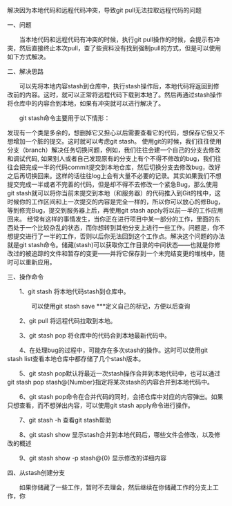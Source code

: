 ﻿解决因为本地代码和远程代码冲突，导致git pull无法拉取远程代码的问题
 

一、问题

　　当本地代码和远程代码有冲突的时候，执行git pull操作的时候，会提示有冲突，然后直接终止本次pull，查了些资料没有找到强制pull的方式，但是可以使用如下方式解决。

 

二、解决思路

　　可以先将本地内容stash到仓库中，执行stash操作后，本地代码将返回到修改前的内容。这时，就可以正常将远程代码下载到本地了。然后再通过stash操作将仓库中的内容合到本地，如果有冲突就可以进行解决了。

　　git stash命令主要用于以下情形：

发现有一个类是多余的，想删掉它又担心以后需要查看它的代码，想保存它但又不想增加一个脏的提交。这时就可以考虑git stash。
使用git的时候，我们往往使用分支（branch）解决任务切换问题，例如，我们往往会建一个自己的分支去修改和调试代码, 如果别人或者自己发现原有的分支上有个不得不修改的bug，我们往往会把完成一半的代码commit提交到本地仓库，然后切换分支去修改bug，改好之后再切换回来。这样的话往往log上会有大量不必要的记录。其实如果我们不想提交完成一半或者不完善的代码，但是却不得不去修改一个紧急Bug，那么使用git stash就可以将你当前未提交到本地（和服务器）的代码推入到Git的栈中，这时候你的工作区间和上一次提交的内容是完全一样的，所以你可以放心的修Bug，等到修完Bug，提交到服务器上后，再使用git stash apply将以前一半的工作应用回来。
经常有这样的事情发生，当你正在进行项目中某一部分的工作，里面的东西处于一个比较杂乱的状态，而你想转到其他分支上进行一些工作。问题是，你不想提交进行了一半的工作，否则以后你无法回到这个工作点。解决这个问题的办法就是git stash命令。储藏(stash)可以获取你工作目录的中间状态——也就是你修改过的被追踪的文件和暂存的变更——并将它保存到一个未完结变更的堆栈中，随时可以重新应用。
 

三、操作命令

　　1、git stash 将本地代码stash到仓库中。

　　　　可以使用git stash save ***定义自己的标记，方便以后查询

　　2、git pull 将远程代码拉取到本地。

　　3、git stash pop 将仓库中的代码合到本地最新代码中。

　　4、在处理bug的过程中，可能存在多次stash的操作。这时可以使用git stash list查看本地仓库中都存储了几个stash版本。

　　5、git stash pop默认将最近一次stash操作合并到本地代码中，也可以通过git stash pop stash@{Number}指定将某次stash的内容合并到本地代码中。

　　6、git stash pop命令在合并代码的同时，会把仓库中对应的内容弹出。如果只想查看，而不想弹出内容，可以使用git stash apply命令进行操作。

　　7、git stash -h 查看git stash帮助

　　8、git stash show 显示stash合并到本地代码后，哪些文件会修改，以及修改的概述

　　9、git stash show -p stash@{0} 显示修改的详细内容

 

 

四、从stash创建分支

　　如果你储藏了一些工作，暂时不去理会，然后继续在你储藏工作的分支上工作，你